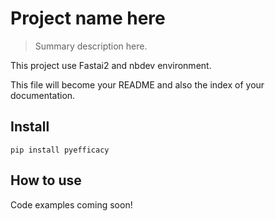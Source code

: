 # Project name here
> Summary description here.

This project use Fastai2 and nbdev environment.

This file will become your README and also the index of your documentation.

## Install

`pip install pyefficacy`

## How to use

Code examples coming soon!


